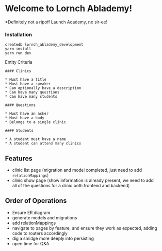 
# Welcome to Lornch Ablademy!
*Definitely not a ripoff Launch Academy, no sir-ee!

### Installation

```no-highlight
createdb lornch_ablademy_development
yarn install
yarn run dev
```

Entity Criteria 
```
#### Clinics

* Must have a title
* Must have a speaker
* Can optionally have a description
* Can have many questions
* Can have many students

#### Questions

* Must have an asker
* Must have a body
* Belongs to a single clinic

#### Students

* A student must have a name
* A student can attend many clinics
```

## Features
* clinic list page (migration and model completed, just need to add `relationMappings`)
* clinic show page (show information is already present, we need to add all of the questions for a clinic both frontend and backend)

## Order of Operations
- Ensure ER diagram
- generate models and migrations
- add relationMappings 
- navigate to pages by feature, and ensure they work as expected, adding code to routers accordingly 
- dig a smidge more deeply into persisting
- open time for Q&A